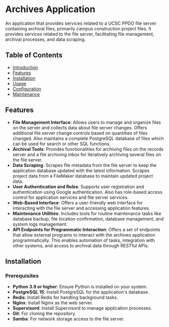 # Archives Application

An application that provides services related to a UCSC PPDO file server containing archival files, primarily campus construction project files. It provides services related to the file server, facilitating file management, archival processes, and data scraping.

## Table of Contents

- [Introduction](#introduction)
- [Features](#features)
- [Installation](#installation)
- [Usage](#usage)
- [Configuration](#configuration)
- [Maintenance](#maintenance)

## Features

- **File Management Interface**: Allows users to manage and organize files on the server and collects data about file server changes. Offers additional file server change controls based on quantities of files changed. Also maintains a complete PostgreSQL database of files which can be used for search or other SQL functions.
- **Archival Tools**: Provides functionalities for archiving files on the records server and a file archiving inbox for iteratively archiving several files on the file server.
- **Data Scraping**: Scrapes file metadata from the file server to keep the application database updated with the latest information. Scrapes project data from a FileMaker database to maintain updated project data.
- **User Authentication and Roles**: Supports user registration and authentication using Google authentication. Also has role-based access control for application services and file server services.
- **Web-Based Interface**: Offers a user-friendly web interface for interacting with the file server and accessing application features.
- **Maintenance Utilities**: Includes tools for routine maintenance tasks like database backup, file location confirmation, database management, and system logs management.
- **API Endpoints for Programmatic Interaction**: Offers a set of endpoints that allow external programs to interact with the archives application programmatically. This enables automation of tasks, integration with other systems, and access to archival data through RESTful APIs.

## Installation

### Prerequisites

- **Python 3.9 or higher**: Ensure Python is installed on your system.
- **PostgreSQL 15**: Install PostgreSQL for the application's database.
- **Redis**: Install Redis for handling background tasks.
- **Nginx**: Install Nginx as the web server.
- **Supervisord**: Install Supervisord to manage application processes.
- **Git**: For cloning the repository.
- **Samba**: For network storage access to the file server.




    


